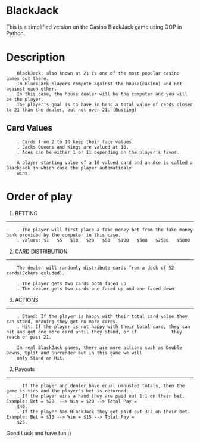 # BlackJack
This is a simplified version on the Casino BlackJack game using OOP in Python.

# Description

        BlackJack, also known as 21 is one of the most popular casino games out there. 
        In BlackJack players compete against the house(casino) and not against each other. 
        In this case, the house dealer will be the computer and you will be the player. 
        The player's goal is to have in hand a total value of cards closer to 21 than the dealer, but not over 21. (Busting)

Card Values 
-----------
        . Cards from 2 to 10 keep their face values.
        . Jacks Queens and Kings are valued at 10.
        . Aces can be either 1 or 11 depending on the player's favor.

        A player starting value of a 10 valued card and an Ace is called a Blackjack in which case the player automaticaly
        wins.


# Order of play
1. BETTING  
----------
        . The player will first place a fake money bet from the fake money bank provided by the computer in this case. 
        . Values: $1   $5   $10   $20   $50   $100   $500   $2500   $5000

2. CARD DISTRIBUTION
---------------------
        The dealer will randomly distribute cards from a deck of 52 cards(Jokers exluded).
        
        . The player gets two cards both faced up
        . The dealer gets two cards one faced up and one faced down

3. ACTIONS
----------
        . Stand: If the player is happy with their total card value they can stand, meaning they get no more cards.
        . Hit: If the player is not happy with their total card, they can hit and get one more card until they Stand, or if             they reach or pass 21.

        In real BlackJack games, there are more actions such as Double Downs, Split and Surrender but in this game we will
        only Stand or Hit.

3. Payouts
----------
        . If the player and dealer have equal umbusted totals, then the game is ties and the player's bet is returned.
        . If the player wins a hand they are paid out 1:1 on their bet. Example: Bet = $20  --> Win = $20 --> Total Pay =
        $40.
        . If the player has BlackJack they get paid out 3:2 on their bet. Example: Bet = $10 --> Win = $15 --> Total Pay =
        $25.

Good Luck and have fun :)





